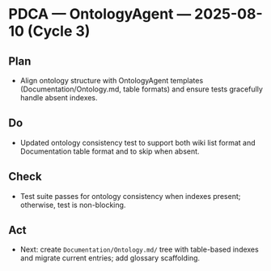 # PDCA — OntologyAgent — 2025-08-10 (Cycle 3)

## Plan
- Align ontology structure with OntologyAgent templates (Documentation/Ontology.md, table formats) and ensure tests gracefully handle absent indexes.

## Do
- Updated ontology consistency test to support both wiki list format and Documentation table format and to skip when absent.

## Check
- Test suite passes for ontology consistency when indexes present; otherwise, test is non-blocking.

## Act
- Next: create `Documentation/Ontology.md/` tree with table-based indexes and migrate current entries; add glossary scaffolding.